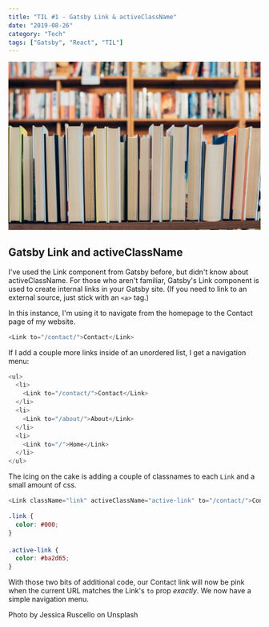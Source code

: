 ```yaml
---
title: "TIL #1 - Gatsby Link & activeClassName"
date: "2019-08-26"
category: "Tech"
tags: ["Gatsby", "React", "TIL"]
---
```


![Shelf of books](./books.jpg)

## Gatsby Link and activeClassName

I've used the Link component from Gatsby before, but didn't know about activeClassName. For those who aren't familiar, Gatsby's Link component is used to create internal links in your Gatsby site. (If you need to link to an external source, just stick with an `<a>` tag.)

In this instance, I'm using it to navigate from the homepage to the Contact page of my website.

```javascript
<Link to="/contact/">Contact</Link>
```

If I add a couple more links inside of an unordered list, I get a navigation menu:

```javascript
<ul>
  <li>
    <Link to="/contact/">Contact</Link>
  </li>
  <li>
    <Link to="/about/">About</Link>
  </li>
  <li>
    <Link to="/">Home</Link>
  </li>
</ul>
```

The icing on the cake is adding a couple of classnames to each `Link` and a small amount of css.

```javascript
<Link className="link" activeClassName="active-link" to="/contact/">Contact</Link>
```

```css
.link {
  color: #000;
}

.active-link {
  color: #ba2d65;
}
```

With those two bits of additional code, our Contact link will now be pink when the current URL matches the Link's `to` prop *exactly*. We now have a simple navigation menu.

Photo by Jessica Ruscello on Unsplash
